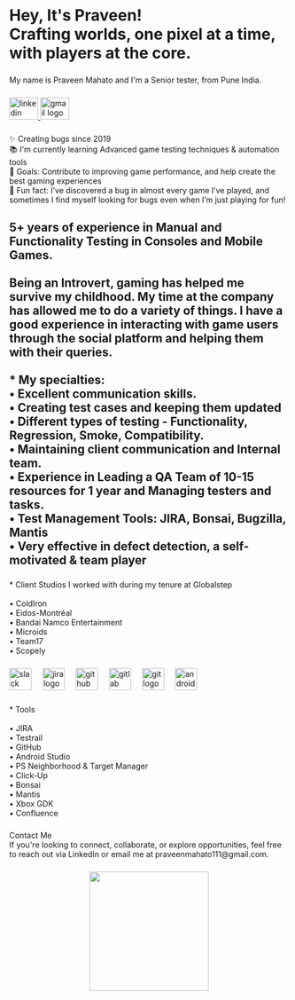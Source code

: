 
<h1 align="left">Hey, It's Praveen!<br>Crafting worlds, one pixel at a time, with players at the core.</h1>

###

<p align="left">My name is Praveen Mahato and I'm a Senior tester, from Pune India.</p>

###

<div align="left">
  <a href="https://www.linkedin.com/in/praveen-mahato-1ba716156/" target="_blank">
    <img src="https://raw.githubusercontent.com/maurodesouza/profile-readme-generator/master/src/assets/icons/social/linkedin/default.svg" width="52" height="40" alt="linkedin logo"  />
  </a>
  <a href="praveenmahato111@gmail.com" target="_blank">
    <img src="https://raw.githubusercontent.com/maurodesouza/profile-readme-generator/master/src/assets/icons/social/gmail/default.svg" width="52" height="40" alt="gmail logo"  />
  </a>
</div>


###

<p align="left">✨ Creating bugs since 2019<br>📚 I'm currently learning Advanced game testing techniques & automation tools<br>🎯 Goals: Contribute to improving game performance, and help create the best gaming experiences<br>🎲 Fun fact: I’ve discovered a bug in almost every game I’ve played, and sometimes I find myself looking for bugs even when I’m just playing for fun!</p>

###

<h2 align="left">5+ years of experience in Manual and Functionality Testing in Consoles and Mobile Games.<br><br>Being an Introvert, gaming has helped me survive my childhood. My time at the company has allowed me to do a variety of things. I have a good experience in interacting with game users through the social platform and helping them with their queries.<br><br>* My specialties:<br>• Excellent communication skills.<br>• Creating test cases and keeping them updated<br>• Different types of testing - Functionality, Regression, Smoke, Compatibility. <br>• Maintaining client communication and Internal team.<br>• Experience in Leading a QA Team of 10-15 resources for 1 year and Managing testers and tasks.<br>• Test Management Tools: JIRA, Bonsai, Bugzilla, Mantis<br>• Very effective in defect detection, a self-motivated & team player</h2>

###

<p align="left">* Client Studios I worked with during my tenure at Globalstep<br><br>• ColdIron<br>• Eidos-Montréal<br>• Bandai Namco Entertainment<br>• Microids<br>• Team17<br>• Scopely</p>

###

<div align="left">
  <img src="https://cdn.jsdelivr.net/gh/devicons/devicon/icons/slack/slack-original.svg" height="40" alt="slack logo"  />
  <img width="12" />
  <img src="https://cdn.jsdelivr.net/gh/devicons/devicon/icons/jira/jira-original.svg" height="40" alt="jira logo"  />
  <img width="12" />
  <img src="https://cdn.jsdelivr.net/gh/devicons/devicon/icons/github/github-original.svg" height="40" alt="github logo"  />
  <img width="12" />
  <img src="https://cdn.jsdelivr.net/gh/devicons/devicon/icons/gitlab/gitlab-original.svg" height="40" alt="gitlab logo"  />
  <img width="12" />
  <img src="https://cdn.jsdelivr.net/gh/devicons/devicon/icons/git/git-original.svg" height="40" alt="git logo"  />
  <img width="12" />
  <img src="https://cdn.jsdelivr.net/gh/devicons/devicon/icons/androidstudio/androidstudio-original.svg" height="40" alt="androidstudio logo"  />
</div>

###

<p align="left">* Tools <br><br>•  JIRA<br>•  Testrail<br>•  GitHub<br>•  Android Studio<br>•  PS Neighborhood & Target Manager<br>•  Click-Up<br>•  Bonsai<br>•  Mantis<br>•  Xbox GDK<br>•  Confluence</p>

###

<p align="left">Contact Me<br>If you're looking to connect, collaborate, or explore opportunities, feel free to reach out via LinkedIn or email me at praveenmahato111@gmail.com.</p>

###

<div align="center">
  <img height="215" src="https://tse4.mm.bing.net/th?id=OIP.4lO6idgckvubyqkoandUrwHaD7&pid=Api&P=0&h=220"  />
</div>

###
